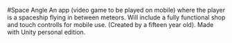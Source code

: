 #Space Angle
An app (video game to be played on mobile) where the player is a spaceship flying in between meteors. Will include a fully functional shop and touch controlls for mobile use. (Created by a fifteen year old). Made with Unity personal edition.
